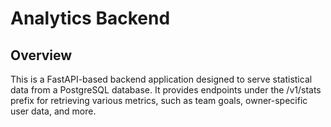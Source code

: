 # Analytics Backend

## Overview

This is a FastAPI-based backend application designed to serve statistical data from a PostgreSQL database. It provides endpoints under the /v1/stats prefix for retrieving various metrics, such as team goals, owner-specific user data, and more. 